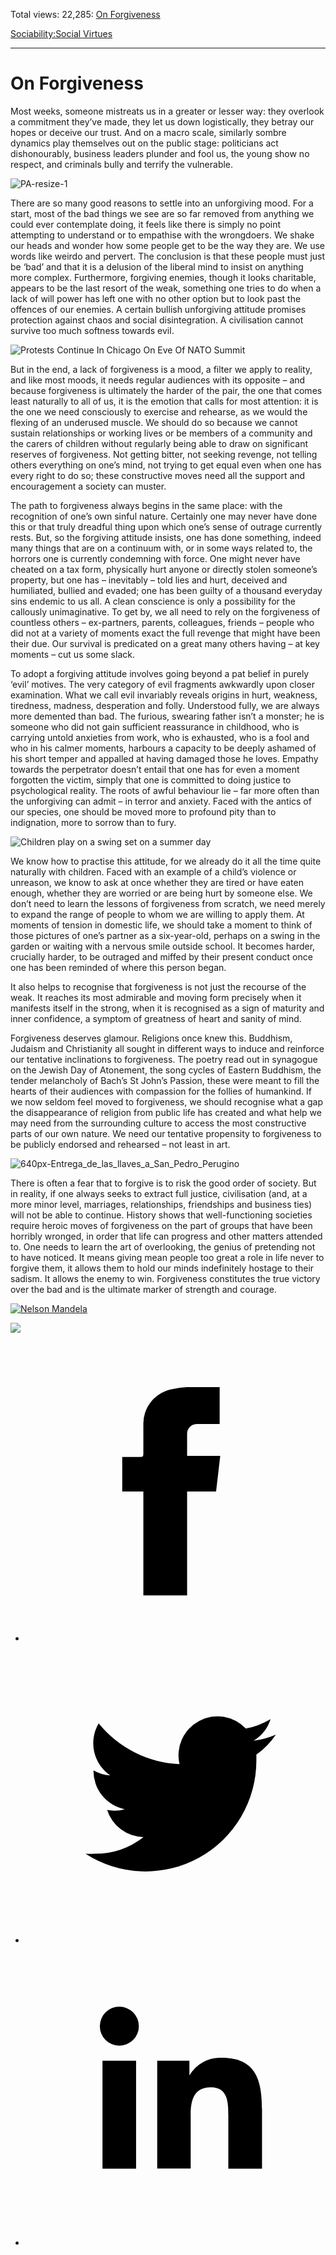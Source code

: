 Total views: 22,285: [On Forgiveness](https://www.theschooloflife.com/thebookoflife/on-forgiveness/)

[Sociability:](https://www.theschooloflife.com/thebookoflife/category/sociability/)[Social Virtues](https://www.theschooloflife.com/thebookoflife/category/sociability/social-virtues/)

* * *

# On Forgiveness
<style>
						.alignnone {
  display: block;
  margin-left: auto;
  margin-right: auto;
  align: center:
}

.addtoany_share_save_container {
display:none;
}

.wp-block-image {
		display: block;
  margin-left: auto;
  margin-right: auto;
  width: 50%;
}

.aligncenter {
display: block;
  margin-left: auto;
  margin-right: auto;
  align: center:
}

@media only screen and (max-width: 500px) {
  .wp-block-image {
		display: block;
  margin-left: auto;
  margin-right: auto;
  width: 100%;
} }

h1 {max-width: 600px !important;
}
.s18-single-post .content-area .site-main article .post-cat-header-display + .old-wrapper p {
    font-size: 1.200em
}
						</style>

Most weeks, someone mistreats us in a greater or lesser way: they overlook a commitment they’ve made, they let us down logistically, they betray our hopes or deceive our trust. And on a macro scale, similarly sombre dynamics play themselves out on the public stage: politicians act dishonourably, business leaders plunder and fool us, the young show no respect, and criminals bully and terrify the vulnerable.

![PA-resize-1](https://www.theschooloflife.com/thebookoflife/wp-content/uploads/2014/09/PA-resize-1.jpg)

There are so many good reasons to settle into an unforgiving mood. For a start, most of the bad things we see are so far removed from anything we could ever contemplate doing, it feels like there is simply no point attempting to understand or to empathise with the wrongdoers. We shake our heads and wonder how some people get to be the way they are. We use words like weirdo and pervert. The conclusion is that these people must just be ‘bad’ and that it is a delusion of the liberal mind to insist on anything more complex. Furthermore, forgiving enemies, though it looks charitable, appears to be the last resort of the weak, something one tries to do when a lack of will power has left one with no other option but to look past the offences of our enemies. A certain bullish unforgiving attitude promises protection against chaos and social disintegration. A civilisation cannot survive too much softness towards evil.

![Protests Continue In Chicago On Eve Of NATO Summit](https://www.theschooloflife.com/thebookoflife/wp-content/uploads/2014/09/144823765.jpg)

But in the end, a lack of forgiveness is a mood, a filter we apply to reality, and like most moods, it needs regular audiences with its opposite – and because forgiveness is ultimately the harder of the pair, the one that comes least naturally to all of us, it is the emotion that calls for most attention: it is the one we need consciously to exercise and rehearse, as we would the flexing of an underused muscle. We should do so because we cannot sustain relationships or working lives or be members of a community and the carers of children without regularly being able to draw on significant reserves of forgiveness. Not getting bitter, not seeking revenge, not telling others everything on one’s mind, not trying to get equal even when one has every right to do so; these constructive moves need all the support and encouragement a society can muster.

The path to forgiveness always begins in the same place: with the recognition of one’s own sinful nature. Certainly one may never have done this or that truly dreadful thing upon which one’s sense of outrage currently rests. But, so the forgiving attitude insists, one has done something, indeed many things that are on a continuum with, or in some ways related to, the horrors one is currently condemning with force. One might never have cheated on a tax form, physically hurt anyone or directly stolen someone’s property, but one has – inevitably – told lies and hurt, deceived and humiliated, bullied and evaded; one has been guilty of a thousand everyday sins endemic to us all. A clean conscience is only a possibility for the callously unimaginative. To get by, we all need to rely on the forgiveness of countless others – ex-partners, parents, colleagues, friends – people who did not at a variety of moments exact the full revenge that might have been their due. Our survival is predicated on a great many others having – at key moments – cut us some slack.

To adopt a forgiving attitude involves going beyond a pat belief in purely ‘evil’ motives. The very category of evil fragments awkwardly upon closer examination. What we call evil invariably reveals origins in hurt, weakness, tiredness, madness, desperation and folly. Understood fully, we are always more demented than bad. The furious, swearing father isn’t a monster; he is someone who did not gain sufficient reassurance in childhood, who is carrying untold anxieties from work, who is exhausted, who is a fool and who in his calmer moments, harbours a capacity to be deeply ashamed of his short temper and appalled at having damaged those he loves. Empathy towards the perpetrator doesn’t entail that one has for even a moment forgotten the victim, simply that one is committed to doing justice to psychological reality. The roots of awful behaviour lie – far more often than the unforgiving can admit – in terror and anxiety. Faced with the antics of our species, one should be moved more to profound pity than to indignation, more to sorrow than to fury.

![Children play on a swing set on a summer day](https://www.theschooloflife.com/thebookoflife/wp-content/uploads/2014/09/81195132.jpg)

We know how to practise this attitude, for we already do it all the time quite naturally with children. Faced with an example of a child’s violence or unreason, we know to ask at once whether they are tired or have eaten enough, whether they are worried or are being hurt by someone else. We don’t need to learn the lessons of forgiveness from scratch, we need merely to expand the range of people to whom we are willing to apply them. At moments of tension in domestic life, we should take a moment to think of those pictures of one’s partner as a six-year-old, perhaps on a swing in the garden or waiting with a nervous smile outside school. It becomes harder, crucially harder, to be outraged and miffed by their present conduct once one has been reminded of where this person began.

It also helps to recognise that forgiveness is not just the recourse of the weak. It reaches its most admirable and moving form precisely when it manifests itself in the strong, when it is recognised as a sign of maturity and inner confidence, a symptom of greatness of heart and sanity of mind.

Forgiveness deserves glamour. Religions once knew this. Buddhism, Judaism and Christianity all sought in different ways to induce and reinforce our tentative inclinations to forgiveness. The poetry read out in synagogue on the Jewish Day of Atonement, the song cycles of Eastern Buddhism, the tender melancholy of Bach’s St John’s Passion, these were meant to fill the hearts of their audiences with compassion for the follies of humankind. If we now seldom feel moved to forgiveness, we should recognise what a gap the disappearance of religion from public life has created and what help we may need from the surrounding culture to access the most constructive parts of our own nature. We need our tentative propensity to forgiveness to be publicly endorsed and rehearsed – not least in art.

![640px-Entrega_de_las_llaves_a_San_Pedro_Perugino](https://www.theschooloflife.com/thebookoflife/wp-content/uploads/2014/09/640px-Entrega_de_las_llaves_a_San_Pedro_Perugino.jpg)

There is often a fear that to forgive is to risk the good order of society. But in reality, if one always seeks to extract full justice, civilisation (and, at a more minor level, marriages, relationships, friendships and business ties) will not be able to continue. History shows that well-functioning societies require heroic moves of forgiveness on the part of groups that have been horribly wronged, in order that life can progress and other matters attended to. One needs to learn the art of overlooking, the genius of pretending not to have noticed. It means giving mean people too great a role in life never to forgive them, it allows them to hold our minds indefinitely hostage to their sadism. It allows the enemy to win. Forgiveness constitutes the true victory over the bad and is the ultimate marker of strength and courage.

[![Nelson Mandela](https://www.theschooloflife.com/thebookoflife/wp-content/uploads/2014/10/454086833.jpg)](http://www.thebookoflife.org/wp-content/uploads/2014/10/454086833.jpg)

[![](https://img.youtube.com/vi/dHX85pHsVLk/0.jpg)](https://www.youtube.com/embed/dHX85pHsVLk '')
<style>
    .iframe-class { display: block !important; }
</style>

- [<svg xmlns="http://www.w3.org/2000/svg" viewbox="0 0 26 26"><title>Facebook</title>
                    <g>
                        <path d="M8.38,10H9.92c.2,0,.29,0,.29-.28,0-.82,0-1.64,0-2.46a3.05,3.05,0,0,1,2.57-3.15A7.22,7.22,0,0,1,14,3.95c.86,0,1.71,0,2.57,0h.25v3.2h-2A.85.85,0,0,0,14,8c0,.62,0,1.24,0,1.91h2.87L16.51,13H14v9H10.21V13H8.38Z"></path>
                    </g>
                </svg>](http://www.facebook.com/sharer/sharer.php?u=https://www.theschooloflife.com/thebookoflife/on-forgiveness/)
- [<svg xmlns="http://www.w3.org/2000/svg" viewbox="0 0 26 26"><title>Twitter</title>
                    <path d="M21.69,7.9a6.75,6.75,0,0,1-1.94.53,3.39,3.39,0,0,0,1.48-1.87,6.76,6.76,0,0,1-2.14.82,3.38,3.38,0,0,0-5.75,3.08,9.59,9.59,0,0,1-7-3.53,3.38,3.38,0,0,0,1,4.51A3.36,3.36,0,0,1,5.89,11v0A3.38,3.38,0,0,0,8.6,14.37a3.39,3.39,0,0,1-1.53.06,3.38,3.38,0,0,0,3.15,2.35A6.78,6.78,0,0,1,6,18.22a6.87,6.87,0,0,1-.81,0A9.6,9.6,0,0,0,20,10.08q0-.22,0-.44A6.86,6.86,0,0,0,21.69,7.9Z"></path>
                </svg>](http://twitter.com/share?url=https://www.theschooloflife.com/thebookoflife/on-forgiveness/&text=&via=theschooloflife)
- [<svg xmlns="http://www.w3.org/2000/svg" viewbox="0 0 26 26"><title>LinkedIn</title>
<path class="cls-2" d="M6.67,10H9.58v9.36H6.67ZM8.13,5.32A1.69,1.69,0,1,1,6.44,7,1.69,1.69,0,0,1,8.13,5.32"></path><path class="cls-2" d="M11.41,10H14.2v1.28h0A3.06,3.06,0,0,1,17,9.75c2.95,0,3.49,1.94,3.49,4.46v5.14H17.57V14.79c0-1.09,0-2.48-1.51-2.48s-1.75,1.18-1.75,2.4v4.63H11.41Z"></path></svg>](https://www.linkedin.com/shareArticle?mini=true&url=https://www.theschooloflife.com/thebookoflife/on-forgiveness/)
